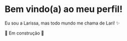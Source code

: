 <h1>Bem vindo(a) ao meu perfil!</h1>

<p>Eu sou a Larissa, mas todo mundo me chama de Lari! ✨</p>

<p>🚧 Em construção 🚧</p>



